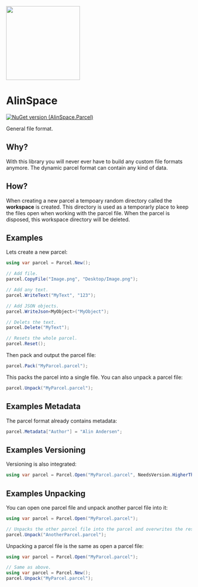 <img src="https://github.com/onixion/AlinSpace.Parcel/blob/main/Assets/Icon.png" width="200" height="200">

# AlinSpace
[![NuGet version (AlinSpace.Parcel)](https://img.shields.io/nuget/v/AlinSpace.Parcel.svg?style=flat-square)](https://www.nuget.org/packages/AlinSpace.Parcel/)

General file format.

## Why?

With this library you will never ever have to build any custom file formats anymore. The dynamic parcel format can contain any kind of data.

## How?

When creating a new parcel a tempoary random directory called the **workspace** is created. This directory is used as a temporarly place to keep the files open when working with the parcel file. When the parcel is disposed, this workspace directory will be deleted. 

## Examples

Lets create a new parcel:

```csharp
using var parcel = Parcel.New();

// Add file.
parcel.CopyFile("Image.png", "Desktop/Image.png");

// Add any text.
parcel.WriteText("MyText", "123");

// Add JSON objects.
parcel.WriteJson<MyObject>("MyObject");

// Delets the text.
parcel.Delete("MyText");

// Resets the whole parcel.
parcel.Reset();
```

Then pack and output the parcel file:

```csharp
parcel.Pack("MyParcel.parcel");
```

This packs the parcel into a single file.
You can also unpack a parcel file:

```csharp
parcel.Unpack("MyParcel.parcel");
```

## Examples Metadata

The parcel format already contains metadata:

```csharp
parcel.Metadata["Author"] = "Alin Andersen";
```

## Examples Versioning

Versioning is also integrated:

```csharp
using var parcel = Parcel.Open("MyParcel.parcel", NeedsVersion.HigherThan("1.0.2"));
```

## Examples Unpacking

You can open one parcel file and unpack another parcel file into it:

```csharp
using var parcel = Parcel.Open("MyParcel.parcel");

// Unpacks the other parcel file into the parcel and overwrites the resources.
parcel.Unpack("AnotherParcel.parcel");
```

Unpacking a parcel file is the same as open a parcel file:

```csharp
using var parcel = Parcel.Open("MyParcel.parcel");

// Same as above.
using var parcel = Parcel.New();
parcel.Unpack("MyParcel.parcel");
```

